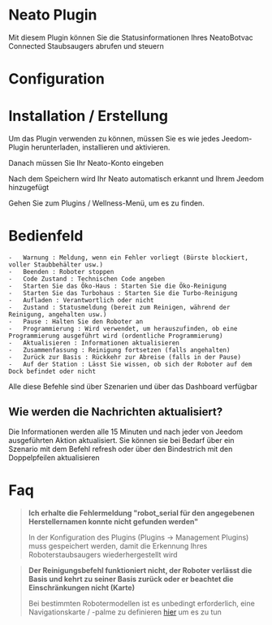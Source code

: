 # Neato Plugin

Mit diesem Plugin können Sie die Statusinformationen Ihres NeatoBotvac Connected Staubsaugers abrufen und steuern

# Configuration

# Installation / Erstellung

Um das Plugin verwenden zu können, müssen Sie es wie jedes Jeedom-Plugin herunterladen, installieren und aktivieren.

Danach müssen Sie Ihr Neato-Konto eingeben

Nach dem Speichern wird Ihr Neato automatisch erkannt und Ihrem Jeedom hinzugefügt

Gehen Sie zum Plugins / Wellness-Menü, um es zu finden.

# Bedienfeld

    -   Warnung : Meldung, wenn ein Fehler vorliegt (Bürste blockiert, voller Staubbehälter usw.)
    -   Beenden : Roboter stoppen
    -   Code Zustand : Technischen Code angeben
    -   Starten Sie das Öko-Haus : Starten Sie die Öko-Reinigung
    -   Starten Sie das Turbohaus : Starten Sie die Turbo-Reinigung
    -   Aufladen : Verantwortlich oder nicht
    -   Zustand : Statusmeldung (bereit zum Reinigen, während der Reinigung, angehalten usw.)
    -   Pause : Halten Sie den Roboter an
    -   Programmierung : Wird verwendet, um herauszufinden, ob eine Programmierung ausgeführt wird (ordentliche Programmierung)
    -   Aktualisieren : Informationen aktualisieren
    -   Zusammenfassung : Reinigung fortsetzen (falls angehalten)
    -   Zurück zur Basis : Rückkehr zur Abreise (falls in der Pause)
    -   Auf der Station : Lässt Sie wissen, ob sich der Roboter auf dem Dock befindet oder nicht

Alle diese Befehle sind über Szenarien und über das Dashboard verfügbar


## Wie werden die Nachrichten aktualisiert?

Die Informationen werden alle 15 Minuten und nach jeder von Jeedom ausgeführten Aktion aktualisiert. Sie können sie bei Bedarf über ein Szenario mit dem Befehl refresh oder über den Bindestrich mit den Doppelpfeilen aktualisieren

# Faq

>**Ich erhalte die Fehlermeldung "robot_serial für den angegebenen Herstellernamen konnte nicht gefunden werden"**
>
> In der Konfiguration des Plugins (Plugins -> Management Plugins) muss gespeichert werden, damit die Erkennung Ihres Roboterstaubsaugers wiederhergestellt wird

>**Der Reinigungsbefehl funktioniert nicht, der Roboter verlässt die Basis und kehrt zu seiner Basis zurück oder er beachtet die Einschränkungen nicht (Karte)**
>
>Bei bestimmten Robotermodellen ist es unbedingt erforderlich, eine Navigationskarte / -palme zu definieren [hier](https://support.neatorobotics.com/hc/fr/articles/360009513113-Comment-cr%C3%A9er-un-plan-d-%C3%A9tage-) um es zu tun
